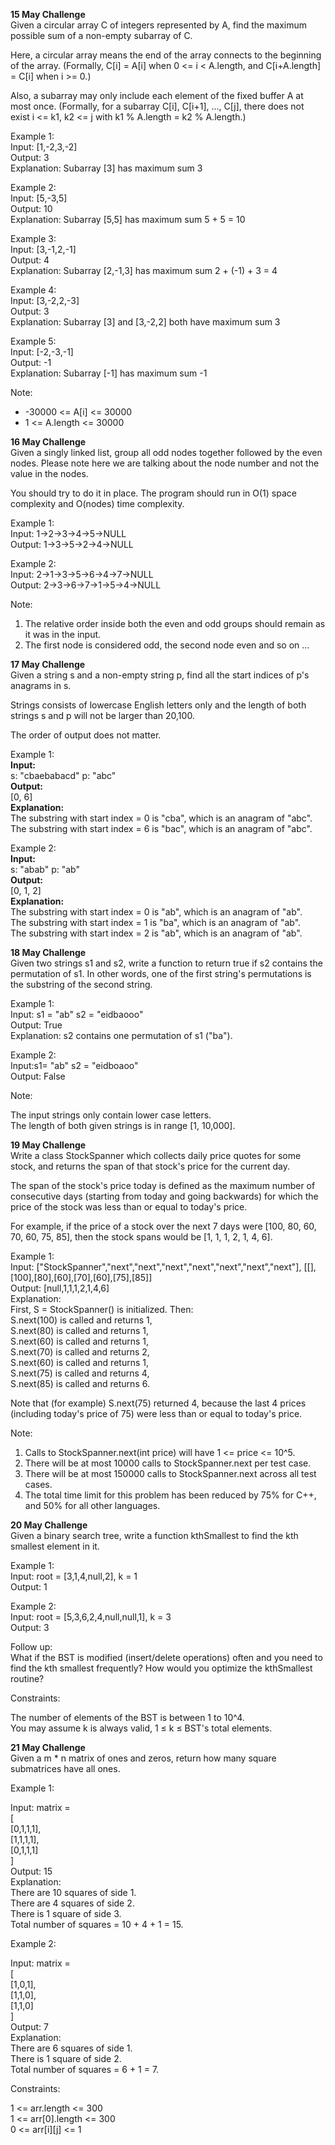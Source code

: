 <strong> 15 May Challenge</strong></br>
Given a circular array C of integers represented by A, find the maximum possible sum of a non-empty subarray of C.

Here, a circular array means the end of the array connects to the beginning of the array.  (Formally, C[i] = A[i] when 0 <= i < A.length, and C[i+A.length] = C[i] when i >= 0.)

Also, a subarray may only include each element of the fixed buffer A at most once.  (Formally, for a subarray C[i], C[i+1], ..., C[j], there does not exist i <= k1, k2 <= j with k1 % A.length = k2 % A.length.)
</br>
 

Example 1:</br>
Input: [1,-2,3,-2]</br>
Output: 3</br>
Explanation: Subarray [3] has maximum sum 3</br>

Example 2:</br>
Input: [5,-3,5]</br>
Output: 10</br>
Explanation: Subarray [5,5] has maximum sum 5 + 5 = 10</br>

Example 3:</br>
Input: [3,-1,2,-1]</br>
Output: 4</br>
Explanation: Subarray [2,-1,3] has maximum sum 2 + (-1) + 3 = 4</br>

Example 4:</br>
Input: [3,-2,2,-3]</br>
Output: 3</br>
Explanation: Subarray [3] and [3,-2,2] both have maximum sum 3</br>

Example 5:</br>
Input: [-2,-3,-1]</br>
Output: -1</br>
Explanation: Subarray [-1] has maximum sum -1</br>
 

Note:</br>
<ul>
<li>-30000 <= A[i] <= 30000</li>
<li>1 <= A.length <= 30000</li>
</ul>

<strong> 16 May Challenge</strong></br>
Given a singly linked list, group all odd nodes together followed by the even nodes. Please note here we are talking about the node number and not the value in the nodes.</br>

You should try to do it in place. The program should run in O(1) space complexity and O(nodes) time complexity.</br>

Example 1:</br>
Input: 1->2->3->4->5->NULL</br>
Output: 1->3->5->2->4->NULL</br>

Example 2:</br>
Input: 2->1->3->5->6->4->7->NULL</br>
Output: 2->3->6->7->1->5->4->NULL</br>

Note:
1. The relative order inside both the even and odd groups should remain as it was in the input.
2. The first node is considered odd, the second node even and so on ...

<strong>17 May Challenge</strong></br>
Given a string s and a non-empty string p, find all the start indices of p's anagrams in s.

Strings consists of lowercase English letters only and the length of both strings s and p will not be larger than 20,100.

The order of output does not matter.</br>

Example 1:</br>
<b>Input:</br></b>
s: "cbaebabacd" p: "abc"</br>
<b>Output:</br></b>
[0, 6]</br>
<b>Explanation:</br></b>
The substring with start index = 0 is "cba", which is an anagram of "abc".</br>
The substring with start index = 6 is "bac", which is an anagram of "abc".</br>

Example 2:</br>
<b>Input:</br></b>
s: "abab" p: "ab"</br>
<b>Output:</br></b>
[0, 1, 2]</br>
<b>Explanation:</br></b>
The substring with start index = 0 is "ab", which is an anagram of "ab".</br>
The substring with start index = 1 is "ba", which is an anagram of "ab".</br>
The substring with start index = 2 is "ab", which is an anagram of "ab".</br>

<strong>18 May Challenge</strong></br>
Given two strings s1 and s2, write a function to return true if s2 contains the permutation of s1. In other words, one of the first string's permutations is the substring of the second string.</br>

 

Example 1:</br>
Input: s1 = "ab" s2 = "eidbaooo"</br>
Output: True</br>
Explanation: s2 contains one permutation of s1 ("ba").</br>

Example 2:</br>
Input:s1= "ab" s2 = "eidboaoo"</br>
Output: False</br>
 

Note:</br>

The input strings only contain lower case letters.</br>
The length of both given strings is in range [1, 10,000].</br>

<strong>19 May Challenge</strong></br>
Write a class StockSpanner which collects daily price quotes for some stock, and returns the span of that stock's price for the current day.</br>

The span of the stock's price today is defined as the maximum number of consecutive days (starting from today and going backwards) for which the price of the stock was less than or equal to today's price.</br>

For example, if the price of a stock over the next 7 days were [100, 80, 60, 70, 60, 75, 85], then the stock spans would be [1, 1, 1, 2, 1, 4, 6].</br>

 

Example 1:</br>
Input: ["StockSpanner","next","next","next","next","next","next","next"], [[],[100],[80],[60],[70],[60],[75],[85]]</br>
Output: [null,1,1,1,2,1,4,6]</br>
Explanation: </br>
First, S = StockSpanner() is initialized.  Then:</br>
S.next(100) is called and returns 1,</br>
S.next(80) is called and returns 1,</br>
S.next(60) is called and returns 1,</br>
S.next(70) is called and returns 2,</br>
S.next(60) is called and returns 1,</br>
S.next(75) is called and returns 4,</br>
S.next(85) is called and returns 6.</br>

Note that (for example) S.next(75) returned 4, because the last 4 prices</br>
(including today's price of 75) were less than or equal to today's price.</br>
 

Note:</br>

1. Calls to StockSpanner.next(int price) will have 1 <= price <= 10^5.</br>
2. There will be at most 10000 calls to StockSpanner.next per test case.</br>
3. There will be at most 150000 calls to StockSpanner.next across all test cases.</br>
3. The total time limit for this problem has been reduced by 75% for C++, and 50% for all other languages.</br>



<strong>20 May Challenge</strong></br>
Given a binary search tree, write a function kthSmallest to find the kth smallest element in it.</br>

 

Example 1:</br>
Input: root = [3,1,4,null,2], k = 1</br>
Output: 1</br>

Example 2:</br>
Input: root = [5,3,6,2,4,null,null,1], k = 3</br>
Output: 3</br>

Follow up:</br>
What if the BST is modified (insert/delete operations) often and you need to find the kth smallest frequently? How would you optimize the kthSmallest routine?</br>

 

Constraints:</br>

The number of elements of the BST is between 1 to 10^4.</br>
You may assume k is always valid, 1 ≤ k ≤ BST's total elements.</br>


<strong>21 May Challenge</strong></br>
Given a m * n matrix of ones and zeros, return how many square submatrices have all ones.</br>

 

Example 1:</br>

Input: matrix =</br>
[</br>
  [0,1,1,1],</br>
  [1,1,1,1],</br>
  [0,1,1,1]</br>
]</br>
Output: 15</br>
Explanation: </br>
There are 10 squares of side 1.</br>
There are 4 squares of side 2.</br>
There is  1 square of side 3.</br>
Total number of squares = 10 + 4 + 1 = 15.</br>

Example 2:</br>

Input: matrix = </br>
[</br>
  [1,0,1],</br>
  [1,1,0],</br>
  [1,1,0]</br>
]</br>
Output: 7</br>
Explanation: </br>
There are 6 squares of side 1.  </br>
There is 1 square of side 2. </br>
Total number of squares = 6 + 1 = 7.</br>
 

Constraints:</br>

1 <= arr.length <= 300</br>
1 <= arr[0].length <= 300</br>
0 <= arr[i][j] <= 1</br>
